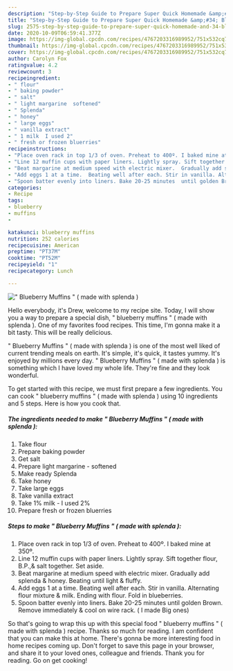 ```yaml
---
description: "Step-by-Step Guide to Prepare Super Quick Homemade &amp;#34; Blueberry Muffins &amp;#34; ( made with splenda )"
title: "Step-by-Step Guide to Prepare Super Quick Homemade &amp;#34; Blueberry Muffins &amp;#34; ( made with splenda )"
slug: 2575-step-by-step-guide-to-prepare-super-quick-homemade-and-34-blueberry-muffins-and-34-made-with-splenda
date: 2020-10-09T06:59:41.377Z
image: https://img-global.cpcdn.com/recipes/4767203316989952/751x532cq70/blueberry-muffins-made-with-splenda-recipe-main-photo.jpg
thumbnail: https://img-global.cpcdn.com/recipes/4767203316989952/751x532cq70/blueberry-muffins-made-with-splenda-recipe-main-photo.jpg
cover: https://img-global.cpcdn.com/recipes/4767203316989952/751x532cq70/blueberry-muffins-made-with-splenda-recipe-main-photo.jpg
author: Carolyn Fox
ratingvalue: 4.2
reviewcount: 3
recipeingredient:
- " flour"
- " baking powder"
- " salt"
- " light margarine  softened"
- " Splenda"
- " honey"
- " large eggs"
- " vanilla extract"
- " 1 milk  I used 2"
- " fresh or frozen bluerries"
recipeinstructions:
- "Place oven rack in top 1/3 of oven. Preheat to 400º. I baked mine at 350º."
- "Line 12 muffin cups with paper liners. Lightly spray. Sift together flour,  B.P.,&amp; salt together.  Set aside."
- "Beat margarine at medium speed with electric mixer.  Gradually add splenda &amp; honey. Beating until light &amp; fluffy."
- "Add eggs 1 at a time.  Beating well after each. Stir in vanilla. Alternating flour mixture &amp; milk. Ending with flour.  Fold in blueberries."
- "Spoon batter evenly into liners. Bake 20-25 minutes  until golden Brown.  Remove immediately &amp; cool on wire rack. ( I made Big ones)"
categories:
- Recipe
tags:
- blueberry
- muffins
- 

katakunci: blueberry muffins  
nutrition: 252 calories
recipecuisine: American
preptime: "PT37M"
cooktime: "PT52M"
recipeyield: "1"
recipecategory: Lunch

---
```



![&#34; Blueberry Muffins &#34; ( made with splenda )](https://img-global.cpcdn.com/recipes/4767203316989952/751x532cq70/blueberry-muffins-made-with-splenda-recipe-main-photo.jpg)

Hello everybody, it's Drew, welcome to my recipe site. Today, I will show you a way to prepare a special dish, &#34; blueberry muffins &#34; ( made with splenda ). One of my favorites food recipes. This time, I'm gonna make it a bit tasty. This will be really delicious.



&#34; Blueberry Muffins &#34; ( made with splenda ) is one of the most well liked of current trending meals on earth. It's simple, it's quick, it tastes yummy. It's enjoyed by millions every day. &#34; Blueberry Muffins &#34; ( made with splenda ) is something which I have loved my whole life. They're fine and they look wonderful.


To get started with this recipe, we must first prepare a few ingredients. You can cook &#34; blueberry muffins &#34; ( made with splenda ) using 10 ingredients and 5 steps. Here is how you cook that.

<!--inarticleads1-->

##### The ingredients needed to make &#34; Blueberry Muffins &#34; ( made with splenda ):

1. Take  flour
1. Prepare  baking powder
1. Get  salt
1. Prepare  light margarine - softened
1. Make ready  Splenda
1. Take  honey
1. Take  large eggs
1. Take  vanilla extract
1. Take  1% milk - I used 2%
1. Prepare  fresh or frozen bluerries




<!--inarticleads2-->

##### Steps to make &#34; Blueberry Muffins &#34; ( made with splenda ):

1. Place oven rack in top 1/3 of oven. Preheat to 400º. I baked mine at 350º.
1. Line 12 muffin cups with paper liners. Lightly spray. Sift together flour,  B.P.,&amp; salt together.  Set aside.
1. Beat margarine at medium speed with electric mixer.  Gradually add splenda &amp; honey. Beating until light &amp; fluffy.
1. Add eggs 1 at a time.  Beating well after each. Stir in vanilla. Alternating flour mixture &amp; milk. Ending with flour.  Fold in blueberries.
1. Spoon batter evenly into liners. Bake 20-25 minutes  until golden Brown.  Remove immediately &amp; cool on wire rack. ( I made Big ones)




So that's going to wrap this up with this special food &#34; blueberry muffins &#34; ( made with splenda ) recipe. Thanks so much for reading. I am confident that you can make this at home. There's gonna be more interesting food in home recipes coming up. Don't forget to save this page in your browser, and share it to your loved ones, colleague and friends. Thank you for reading. Go on get cooking!

